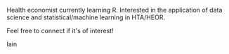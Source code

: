 Health economist currently learning R. Interested in the application of data science and statistical/machine learning in HTA/HEOR. 

Feel free to connect if it's of interest!

Iain
